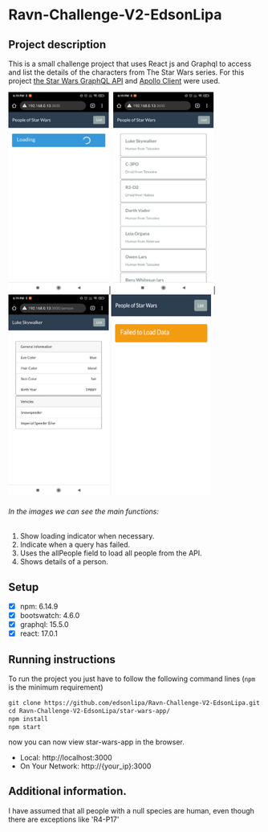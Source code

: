 # Ravn-Challenge-V2-EdsonLipa
## Project description
This is a small challenge project that uses React js and Graphql to access and list the details of the characters from The Star Wars series.
For this project [the Star Wars GraphQL API](https://swapi-graphql.netlify.app/.netlify/functions/index) and [Apollo Client](https://www.apollographql.com/) were used.

<img src="/images/img1.jpg" width="200" height="400"/>|
<img src="/images/img2.jpg" width="200" height="400"/>|
<img src="/images/img3.jpg" width="200" height="400"/>
<img src="/images/img4.PNG" width="200" height="400"/>

###### In the images we can see the main functions:
1. Show loading indicator when necessary.
2. Indicate when a query has failed.
3. Uses the allPeople field to load all people from the API.
4. Shows details of a person.

## Setup

- [x]  npm: 6.14.9
- [x]  bootswatch: 4.6.0
- [x]  graphql: 15.5.0
- [x]  react: 17.0.1
    
## Running instructions
To run the project you just have to follow the following command lines (`npm` is the minimum requirement)
```
git clone https://github.com/edsonlipa/Ravn-Challenge-V2-EdsonLipa.git
cd Ravn-Challenge-V2-EdsonLipa/star-wars-app/
npm install
npm start
```
now you can now view star-wars-app in the browser.

*  Local:            http://localhost:3000
*  On Your Network:  http://{your_ip}:3000

## Additional information.
I have assumed that all people with a null species are human, even though there are exceptions like 'R4-P17'
